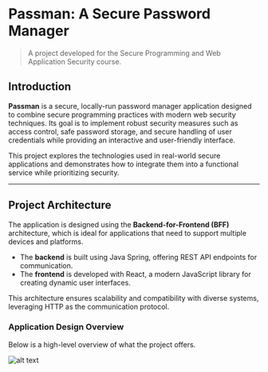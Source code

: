 # Passman: A Secure Password Manager
> A project developed for the Secure Programming and Web Application Security course.

## Introduction

**Passman** is a secure, locally-run password manager application designed to combine secure programming practices with modern web security techniques. Its goal is to implement robust security measures such as access control, safe password storage, and secure handling of user credentials while providing an interactive and user-friendly interface.

This project explores the technologies used in real-world secure applications and demonstrates how to integrate them into a functional service while prioritizing security.

---

## Project Architecture

The application is designed using the **Backend-for-Frontend (BFF)** architecture, which is ideal for applications that need to support multiple devices and platforms.

- The **backend** is built using Java Spring, offering REST API endpoints for communication.
- The **frontend** is developed with React, a modern JavaScript library for creating dynamic user interfaces.

This architecture ensures scalability and compatibility with diverse systems, leveraging HTTP as the communication protocol.

### Application Design Overview
Below is a high-level overview of what the project offers.

![alt text](https://github.com/1nnu/Java-React-Password-Manager/blob/[branch]/Passman_diagram.png?raw=true)
